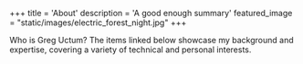 +++
title = 'About'
description = 'A good enough summary'
featured_image = "static/images/electric_forest_night.jpg"
+++

Who is Greg Uctum? The items linked below showcase my background and expertise, covering a variety of technical and personal interests.
